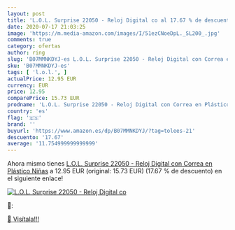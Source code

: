 ```yaml
---
layout: post
title: 'L.O.L. Surprise 22050 - Reloj Digital co al 17.67 % de descuento'
date: 2020-07-17 21:03:25
image: 'https://m.media-amazon.com/images/I/51ezCNoeDpL._SL200_.jpg'
comments: true
category: ofertas
author: ring
slug: 'B07MMNKDYJ-es L.O.L. Surprise 22050 - Reloj Digital con Correa en...'
sku: 'B07MMNKDYJ-es'
tags: [ 'l.o.l.', ]
actualPrice: 12.95 EUR
currency: EUR
price: 12.95
comparePrice: 15.73 EUR
prodname: 'L.O.L. Surprise 22050 - Reloj Digital con Correa en Plástico  Niñas'
country: 'es'
flag: '🇪🇸'
brand: ''
buyurl: 'https://www.amazon.es/dp/B07MMNKDYJ/?tag=tolees-21'
descuento: '17.67'
average: '11.754999999999999'
---
```


Ahora mismo tienes [L.O.L. Surprise 22050 - Reloj Digital con Correa en Plástico  Niñas](https://www.amazon.es/dp/B07MMNKDYJ/?tag=tolees-21) a 12.95 EUR (original: 15.73 EUR) (17.67 %  de descuento) en el siguiente enlace!

[![L.O.L. Surprise 22050 - Reloj Digital co](https://m.media-amazon.com/images/I/51ezCNoeDpL._SL200_.jpg)](https://www.amazon.es/dp/B07MMNKDYJ/?tag=tolees-21)

🔎:


[🛒 Visítala!!!](https://www.amazon.es/dp/B07MMNKDYJ/?tag=tolees-21)

